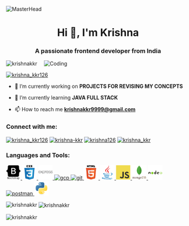 ![MasterHead](https://snyk.io/_ipx/w_2560,q_75/https%3A%2F%2Fres.cloudinary.com%2Fsnyk%2Fimage%2Fupload%2Fv1620054318%2Fwordpress-sync%2Fblog-banner-github-scanning.png?url=https%3A%2F%2Fres.cloudinary.com%2Fsnyk%2Fimage%2Fupload%2Fv1620054318%2Fwordpress-sync%2Fblog-banner-github-scanning.png&w=2560&q=75)
<h1 align="center">Hi 👋, I'm Krishna</h1>
<h3 align="center">A passionate frontend developer from India</h3>
<img align="right" alt="Coding" width="400" src="https://camo.githubusercontent.com/cae12fddd9d6982901d82580bdf321d81fb299141098ca1c2d4891870827bf17/68747470733a2f2f6d69726f2e6d656469756d2e636f6d2f6d61782f313336302f302a37513379765349765f7430696f4a2d5a2e676966">
<p align="left"> <img src="https://komarev.com/ghpvc/?username=krishnakkr&label=Profile%20views&color=0e75b6&style=flat" alt="krishnakkr" /> </p>

<p align="left"> <a href="https://twitter.com/krishna_kkr126" target="blank"><img src="https://img.shields.io/twitter/follow/krishna_kkr126?logo=twitter&style=for-the-badge" alt="krishna_kkr126" /></a> </p>

- 🔭 I’m currently working on **PROJECTS FOR REVISING MY CONCEPTS**

- 🌱 I’m currently learning **JAVA FULL STACK**

- 📫 How to reach me **krishnakkr9999@gmail.com**

<h3 align="left">Connect with me:</h3>
<p align="left">
<a href="https://twitter.com/krishna_kkr126" target="blank"><img align="center" src="https://raw.githubusercontent.com/rahuldkjain/github-profile-readme-generator/master/src/images/icons/Social/twitter.svg" alt="krishna_kkr126" height="30" width="40" /></a>
<a href="https://linkedin.com/in/krishna-kkr" target="blank"><img align="center" src="https://raw.githubusercontent.com/rahuldkjain/github-profile-readme-generator/master/src/images/icons/Social/linked-in-alt.svg" alt="krishna-kkr" height="30" width="40" /></a>
<a href="https://www.codechef.com/users/krishna126" target="blank"><img align="center" src="https://cdn.jsdelivr.net/npm/simple-icons@3.1.0/icons/codechef.svg" alt="krishna126" height="30" width="40" /></a>
<a href="https://www.hackerrank.com/krishna_kkr" target="blank"><img align="center" src="https://raw.githubusercontent.com/rahuldkjain/github-profile-readme-generator/master/src/images/icons/Social/hackerrank.svg" alt="krishna_kkr" height="30" width="40" /></a>
</p>

<h3 align="left">Languages and Tools:</h3>
<p align="left"> <a href="https://getbootstrap.com" target="_blank" rel="noreferrer"> <img src="https://raw.githubusercontent.com/devicons/devicon/master/icons/bootstrap/bootstrap-plain-wordmark.svg" alt="bootstrap" width="40" height="40"/> </a> <a href="https://www.w3schools.com/css/" target="_blank" rel="noreferrer"> <img src="https://raw.githubusercontent.com/devicons/devicon/master/icons/css3/css3-original-wordmark.svg" alt="css3" width="40" height="40"/> </a> <a href="https://expressjs.com" target="_blank" rel="noreferrer"> <img src="https://raw.githubusercontent.com/devicons/devicon/master/icons/express/express-original-wordmark.svg" alt="express" width="40" height="40"/> </a> <a href="https://cloud.google.com" target="_blank" rel="noreferrer"> <img src="https://www.vectorlogo.zone/logos/google_cloud/google_cloud-icon.svg" alt="gcp" width="40" height="40"/> </a> <a href="https://git-scm.com/" target="_blank" rel="noreferrer"> <img src="https://www.vectorlogo.zone/logos/git-scm/git-scm-icon.svg" alt="git" width="40" height="40"/> </a> <a href="https://www.w3.org/html/" target="_blank" rel="noreferrer"> <img src="https://raw.githubusercontent.com/devicons/devicon/master/icons/html5/html5-original-wordmark.svg" alt="html5" width="40" height="40"/> </a> <a href="https://www.java.com" target="_blank" rel="noreferrer"> <img src="https://raw.githubusercontent.com/devicons/devicon/master/icons/java/java-original.svg" alt="java" width="40" height="40"/> </a> <a href="https://developer.mozilla.org/en-US/docs/Web/JavaScript" target="_blank" rel="noreferrer"> <img src="https://raw.githubusercontent.com/devicons/devicon/master/icons/javascript/javascript-original.svg" alt="javascript" width="40" height="40"/> </a> <a href="https://www.mongodb.com/" target="_blank" rel="noreferrer"> <img src="https://raw.githubusercontent.com/devicons/devicon/master/icons/mongodb/mongodb-original-wordmark.svg" alt="mongodb" width="40" height="40"/> </a> <a href="https://nodejs.org" target="_blank" rel="noreferrer"> <img src="https://raw.githubusercontent.com/devicons/devicon/master/icons/nodejs/nodejs-original-wordmark.svg" alt="nodejs" width="40" height="40"/> </a> <a href="https://postman.com" target="_blank" rel="noreferrer"> <img src="https://www.vectorlogo.zone/logos/getpostman/getpostman-icon.svg" alt="postman" width="40" height="40"/> </a> <a href="https://www.python.org" target="_blank" rel="noreferrer"> <img src="https://raw.githubusercontent.com/devicons/devicon/master/icons/python/python-original.svg" alt="python" width="40" height="40"/> </a> </p>

<p><img align="left" src="https://github-readme-stats.vercel.app/api/top-langs?username=krishnakkr&show_icons=true&locale=en&layout=compact" alt="krishnakkr" /></p>

<p>&nbsp;<img align="center" src="https://github-readme-stats.vercel.app/api?username=krishnakkr&show_icons=true&locale=en" alt="krishnakkr" /></p>

<p><img align="center" src="https://github-readme-streak-stats.herokuapp.com/?user=krishnakkr&" alt="krishnakkr" /></p>

